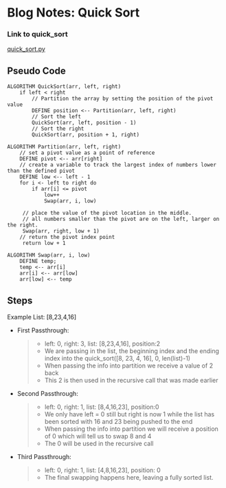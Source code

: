 # Blog Notes: Quick Sort

### Link to quick_sort
[quick_sort.py](python/code_challenges/quick_sort.py)

## Pseudo Code
```
ALGORITHM QuickSort(arr, left, right)
    if left < right
        // Partition the array by setting the position of the pivot value
        DEFINE position <-- Partition(arr, left, right)
        // Sort the left
        QuickSort(arr, left, position - 1)
        // Sort the right
        QuickSort(arr, position + 1, right)

ALGORITHM Partition(arr, left, right)
    // set a pivot value as a point of reference
    DEFINE pivot <-- arr[right]
    // create a variable to track the largest index of numbers lower than the defined pivot
    DEFINE low <-- left - 1
    for i <- left to right do
        if arr[i] <= pivot
            low++
            Swap(arr, i, low)

     // place the value of the pivot location in the middle.
     // all numbers smaller than the pivot are on the left, larger on the right.
     Swap(arr, right, low + 1)
    // return the pivot index point
     return low + 1

ALGORITHM Swap(arr, i, low)
    DEFINE temp;
    temp <-- arr[i]
    arr[i] <-- arr[low]
    arr[low] <-- temp
```

## Steps

Example List: [8,23,4,16]

- First Passthrough:
  > - left: 0, right: 3, list: [8,23,4,16], position:2
  > - We are passing in the list, the beginning index and the ending index into the quick_sort([8, 23, 4, 16], 0, len(list)-1)
  > - When passing the info into partition we receive a value of 2 back
  > - This 2 is then used in the recursive call that was made earlier
- Second Passthrough:
  > - left: 0, right: 1, list: [8,4,16,23], position:0
  > - We only have left = 0 still but right is now 1 while the list has been sorted with 16 and 23 being pushed to the end
  > - When passing the info into partition we will receive a position of 0 which will tell us to swap 8 and 4
  > - The 0 will be used in the recursive call
- Third Passthrough:
  > - left: 0, right: 1, list: [4,8,16,23], position: 0
  > - The final swapping happens here, leaving a fully sorted list.


